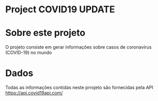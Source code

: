 # Project COVID19 UPDATE


# Sobre este projeto
O projeto consiste em gerar informações sobre casos de coronavírus (COVID-19) no mundo

# Dados
Todas as informações contidas neste prrojeto são fornecidas pela API https://api.covid19api.com/
